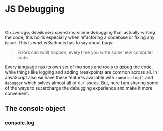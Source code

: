 # JS Debugging
<br/>

On average, developers spend more time debugging than actually writing the code, this holds especially when refactoring a codebase or fixing any issue. 
This is what w3schools has to say about bugs:
> Errors can (will) happen, every time you write some new computer code.

Every language has its own set of methods and tools to debug the code, while things like logging and adding breakpoints are common across all. In JavaScript also we have these features available with `console.log()` and `debugger` which solves almost all of our issues. But, here I am sharing some of the ways to supercharge the debugging experience and make it more convenient.

## The console object

### console.log
